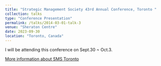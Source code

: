 ```yaml
---
title: "Strategic Management Society 43rd Annual Conference, Toronto "
collection: talks
type: "Conference Presentation"
permalink: /talks/2014-03-01-talk-3
venue: "Sheraton Centre"
date: 2023-09-30
location: "Toronto, Canada"
---
```


I will be attending this conference on Sept.30 ~ Oct.3.

[More information about SMS Toronto](https://www.strategicmanagement.net/toronto/overview/overview)
